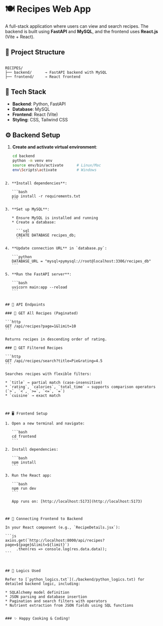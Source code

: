 

# 🍽️ Recipes Web App

A full-stack application where users can view and search recipes. The backend is built using **FastAPI** and **MySQL**, and the frontend uses **React.js** (Vite + React).



## 📂 Project Structure

```

RECIPES/
├── backend/      → FastAPI backend with MySQL
├── frontend/     → React frontend

````



## 🧰 Tech Stack

- **Backend**: Python, FastAPI  
- **Database**: MySQL  
- **Frontend**: React (Vite)  
- **Styling**: CSS, Tailwind CSS  



## ⚙️ Backend Setup

1. **Create and activate virtual environment**:
   ```bash
   cd backend
   python -m venv env
   source env/bin/activate      # Linux/Mac
   env\Scripts\activate         # Windows
````

2. **Install dependencies**:

   ```bash
   pip install -r requirements.txt
   ```

3. **Set up MySQL**:

   * Ensure MySQL is installed and running
   * Create a database:

     ```sql
     CREATE DATABASE recipes_db;
     ```

4. **Update connection URL** in `database.py`:

   ```python
   DATABASE_URL = "mysql+pymysql://root@localhost:3306/recipes_db"
   ```

5. **Run the FastAPI server**:

   ```bash
   uvicorn main:app --reload
   ```


## 📡 API Endpoints

### 🔹 GET All Recipes (Paginated)

```http
GET /api/recipes?page=1&limit=10
```

Returns recipes in descending order of rating.

### 🔹 GET Filtered Recipes

```http
GET /api/recipes/search?title=Pie&rating=4.5
```

Searches recipes with flexible filters:

* `title` → partial match (case-insensitive)
* `rating`, `calories`, `total_time` → supports comparison operators (`>`, `<`, `>=`, `<=`, `=`)
* `cuisine` → exact match



## 🖥️ Frontend Setup

1. Open a new terminal and navigate:

   ```bash
   cd frontend
   ```

2. Install dependencies:

   ```bash
   npm install
   ```

3. Run the React app:

   ```bash
   npm run dev
   ```

   App runs on: [http://localhost:5173](http://localhost:5173)



## 🔗 Connecting Frontend to Backend

In your React component (e.g., `RecipeDetails.jsx`):

```js
axios.get(`http://localhost:8000/api/recipes?page=${page}&limit=${limit}`)
     .then(res => console.log(res.data.data));
```



## 🧠 Logics Used

Refer to [`python_logics.txt`](./backend/python_logics.txt) for detailed backend logic, including:

* SQLAlchemy model definition
* JSON parsing and database insertion
* Pagination and search filters with operators
* Nutrient extraction from JSON fields using SQL functions


### ✨ Happy Cooking & Coding!


